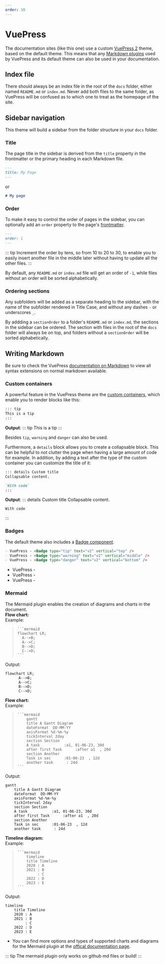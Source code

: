 ```yaml
---
order: 10
---
```

# VuePress

The documentation sites (like this one) use a custom [VuePress 2](https://v2.vuepress.vuejs.org/guide/) theme, based on the default theme. This means that any [Markdown plugins](https://v2.vuepress.vuejs.org/guide/markdown.html) used by VuePress and its default theme can also be used in your documentation.

## Index file
There should always be an index file in the root of the `docs` folder, either named `README.md` or `index.md`. Never add both files to the same folder, as VuePress will be confused as to which one to treat as the homepage of the site.

## Sidebar navigation
This theme will build a sidebar from the folder structure in your `docs` folder.

### Title
The page title in the sidebar is derived from the `title` property in the frontmatter or the primary heading in each Markdown file.
```md
---
title: My Page
---
```
or
```md
# My page
```

### Order
To make it easy to control the order of pages in the sidebar, you can optionally add an `order` property to the page's [frontmatter](https://v2.vuepress.vuejs.org/guide/page.html#frontmatter).

```md
---
order: 1
---
```

::: tip
Increment the order by tens, so from 10 to 20 to 30, to enable you to easily insert another file in the middle later without having to update all the other files.
:::

By default, any `README.md` or `index.md` file will get an order of `-1`, while files without an order will be sorted alphabetically.

### Ordering sections
Any subfolders will be added as a separate heading to the sidebar, with the name of the subfolder rendered in Title Case, and without any dashes `-` or underscores `_`.

By addding a `sectionOrder` to a folder's `README.md` or `index.md`, the sections in the sidebar can be ordered. The section with files in the root of the `docs` folder will always be on top, and folders without a `sectionOrder` will be sorted alphabetically.

## Writing Markdown
Be sure to check the VuePress [documentation on Markdown](https://v2.vuepress.vuejs.org/guide/markdown.html) to view all syntax extensions on normal markdown available. 

### Custom containers
A powerful feature in the VuePress theme are the [custom containers](https://v2.vuepress.vuejs.org/reference/default-theme/markdown.html), which enable you to render blocks like this:

```md
::: tip
This is a tip
:::
```

**Output**:
::: tip
This is a tip
:::

Besides `tip`, `warning` and `danger` can also be used.

Furthermore, a `details` block allows you to create a collapsable block. This can be helpful to not clutter the page when having a large amount of code for example. In addition, by adding a text after the type of the custom container you can customize the title of it:

```md
::: details Custom title
Collapsable content.

`With code`
:::
```

**Output**:
::: details Custom title
Collapsable content.

```
With code
```
:::

### Badges
The default theme also includes a [Badge component](https://v2.vuepress.vuejs.org/reference/default-theme/components.html).

```md
- VuePress - <Badge type="tip" text="v2" vertical="top" />
- VuePress - <Badge type="warning" text="v2" vertical="middle" />
- VuePress - <Badge type="danger" text="v2" vertical="bottom" />
```

- VuePress - <Badge type="tip" text="v2" vertical="top" />
- VuePress - <Badge type="warning" text="v2" vertical="middle" />
- VuePress - <Badge type="danger" text="v2" vertical="bottom" />

### Mermaid
The Mermaid plugin enables the creation of diagrams and charts in the document.  
**Flow chart:**  
Example:
<blockquote>  

    ```mermaid
    flowchart LR;
      A-->B;
      A-->C;
      B-->D;
      C-->D;
    ```
</blockquote>   

Output:
```mermaid
flowchart LR;
      A-->B;
      A-->C;
      B-->D;
      C-->D;
```

**Flow chart:**  
Example:  
<blockquote>  

    ```mermaid  
        gantt  
        title A Gantt Diagram  
        dateFormat  DD-MM-YY  
        axisFormat %d-%m-%y  
        tickInterval 2day  
        section Section  
        A task           :a1, 01-06-23, 30d  
        after first Task      :after a1  , 20d  
        section Another  
        Task in sec      :01-06-23  , 12d  
        another task      : 24d  
    ```  
</blockquote>

Output:
```mermaid
gantt
    title A Gantt Diagram
    dateFormat  DD-MM-YY
    axisFormat %d-%m-%y
    tickInterval 2day
    section Section
    A task           :a1, 01-06-23, 30d
    after first Task      :after a1  , 20d
    section Another
    Task in sec      :01-06-23  , 12d
    another task      : 24d
```  

**Timeline diagram:**  
Example:
<blockquote>  

    ```mermaid  
        timeline
        title Timeline
        2020 : A
        2021 : B
             : C
        2022 : D
        2023 : E
    ```
</blockquote>    

Output:
```mermaid
timeline
    title Timeline
    2020 : A
    2021 : B
         : C
    2022 : D
    2023 : E
```


- You can find more options and types of supported charts and diagrams for the Mermaid plugin at the [offical documentation page]("https://mermaid.js.org/intro/").

::: tip
The mermaid plugin only works on github md files or build!
:::